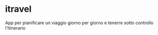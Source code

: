 # itravel

App per pianificare un viaggio giorno per giorno e tenerre sotto controllo l'itinerario 
